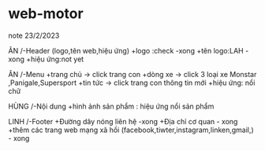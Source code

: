 # web-motor
note 23/2/2023

ÂN /-Header (logo,tên web,hiệu ứng)
+logo :check -xong 
+tên logo:LAH -xong 
+hiệu ứng:not yet 

ÂN /-Menu 
+trang chủ -> click trang con 
+dòng xe -> click 3 loại xe Monstar ,Panigale,Supersport
+tin tức -> click trang con thông tin mới 
+hiệu ứng: nổi chữ  

HÙNG /-Nội dung 
+hình ảnh sản phẩm : hiệu ứng nổi sản phẩm 


LINH /-Footer
+Đường dây nóng liên hệ -xong 
+Địa chỉ cơ quan - xong 
+thêm các trang web mạng xã hồi (facebook,tiwter,instagram,linken,gmail,) - xong 

